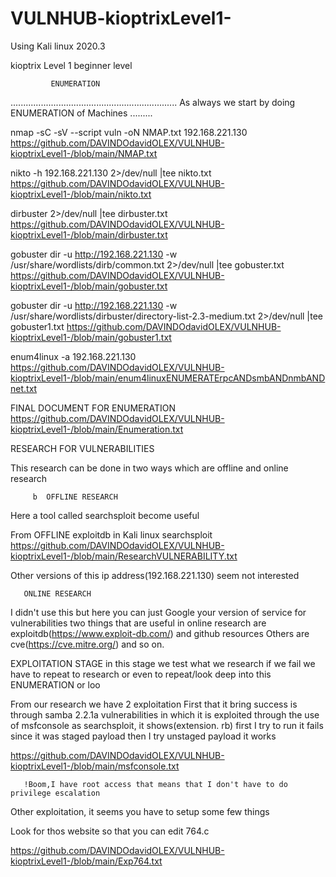 # VULNHUB-kioptrixLevel1-
Using Kali linux 2020.3
 
kioptrix Level 1 beginner level

             ENUMERATION 
..................................................................
As always we start by doing ENUMERATION of Machines
.........

nmap -sC -sV --script vuln -oN NMAP.txt 192.168.221.130
https://github.com/DAVINDOdavidOLEX/VULNHUB-kioptrixLevel1-/blob/main/NMAP.txt


nikto -h 192.168.221.130 2>/dev/null |tee nikto.txt
https://github.com/DAVINDOdavidOLEX/VULNHUB-kioptrixLevel1-/blob/main/nikto.txt


dirbuster 2>/dev/null |tee dirbuster.txt
https://github.com/DAVINDOdavidOLEX/VULNHUB-kioptrixLevel1-/blob/main/dirbuster.txt



gobuster dir -u http://192.168.221.130 -w /usr/share/wordlists/dirb/common.txt 2>/dev/null |tee gobuster.txt
https://github.com/DAVINDOdavidOLEX/VULNHUB-kioptrixLevel1-/blob/main/gobuster.txt


gobuster dir -u http://192.168.221.130 -w /usr/share/wordlists/dirbuster/directory-list-2.3-medium.txt 2>/dev/null |tee gobuster1.txt
https://github.com/DAVINDOdavidOLEX/VULNHUB-kioptrixLevel1-/blob/main/gobuster1.txt


enum4linux -a 192.168.221.130
https://github.com/DAVINDOdavidOLEX/VULNHUB-kioptrixLevel1-/blob/main/enum4linuxENUMERATErpcANDsmbANDnmbANDnet.txt


FINAL DOCUMENT FOR ENUMERATION 
https://github.com/DAVINDOdavidOLEX/VULNHUB-kioptrixLevel1-/blob/main/Enumeration.txt



RESEARCH FOR VULNERABILITIES 



This research can be done in two ways which are offline and online research 
           
         b  OFFLINE RESEARCH 

Here a tool called searchsploit become useful

From OFFLINE exploitdb in Kali linux
    searchsploit 
https://github.com/DAVINDOdavidOLEX/VULNHUB-kioptrixLevel1-/blob/main/ResearchVULNERABILITY.txt


Other versions of this ip address(192.168.221.130) seem not interested 

       ONLINE RESEARCH 
I didn't use this but here you can just Google your version of service for vulnerabilities 
      two things that are useful in online research are exploitdb(https://www.exploit-db.com/) and github resources 
           Others are cve(https://cve.mitre.org/) and so on.




EXPLOITATION STAGE
in this stage we test what we research if we fail we have to repeat to research or even to repeat/look deep into this ENUMERATION or loo
 
  From our research we have 2 exploitation 
First that it bring success is through samba 2.2.1a vulnerabilities in which it is exploited through the use of msfconsole as searchsploit, it shows(extension. rb)
      first I try to run it fails since it was staged payload then I try unstaged payload it works

https://github.com/DAVINDOdavidOLEX/VULNHUB-kioptrixLevel1-/blob/main/msfconsole.txt
    
       !Boom,I have root access that means that I don't have to do privilege escalation 


Other exploitation, it seems you have to setup some few things 

   Look for thos website so that you can edit 764.c
   
https://github.com/DAVINDOdavidOLEX/VULNHUB-kioptrixLevel1-/blob/main/Exp764.txt



